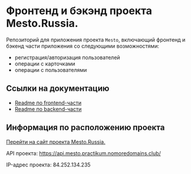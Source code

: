 # Фронтенд и бэкэнд проекта Mesto.Russia.

Репозиторий для приложения проекта `Mesto`, включающий фронтенд и бэкенд части приложения со следующими возможностями:
+ регистрация/авторизация пользователей
+ операции с карточками
+ операции с пользователями
## Ссылки на документацию

+ [Readme по frontend-части](https://github.com/AlexMrgt/react-mesto-auth)
+ [Readme по backend-части](https://github.com/AlexMrgt/express-mesto)

## Информация по расположению проекта 

[Перейти на сайт проекта Mesto.Russia.](https://mesto.practikum.nomoredomains.club/)

API проекта: https://api.mesto.practikum.nomoredomains.club/

IP-адрес проекта: 84.252.134.235